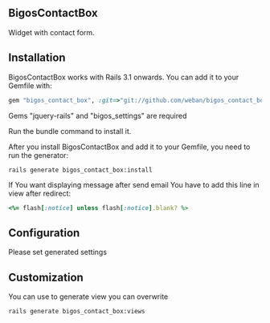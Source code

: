 ## BigosContactBox
Widget with contact form.

## Installation

BigosContactBox works with Rails 3.1 onwards. You can add it to your Gemfile with:

```ruby
gem "bigos_contact_box", :git=>"git://github.com/weban/bigos_contact_box.git"

```
Gems "jquery-rails" and "bigos_settings" are required

Run the bundle command to install it.

After you install BigosContactBox and add it to your Gemfile, you need to run the generator:

```console
rails generate bigos_contact_box:install
```

If You want displaying message after send email You have to add this line in view after redirect:

```ruby
<%= flash[:notice] unless flash[:notice].blank? %>
```


## Configuration

Please set generated settings

## Customization

You can use to generate view you can overwrite
```console
rails generate bigos_contact_box:views
```
